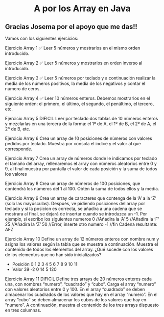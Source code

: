 
<p align="cener" width="350">      
<h1 align="center" > A por los Array en Java</h1>
</p>

<p align="center">
<h2>Gracias Josema por el apoyo que me das!!  </h2> 

Vamos con los siguientes ejercicios:

Ejercicio Array 1 ✅
Leer 5 números y mostrarlos en el mismo orden introducido.

Ejercicio Array 2 ✅
Leer 5 números y mostrarlos en orden inverso al introducido.

Ejercicio Array 3 ✅
Leer 5 números por teclado y a continuación realizar la media de los números positivos, la media
de los negativos y contar el número de ceros.

Ejercicio Array 4 ✅
Leer 10 números enteros. Debemos mostrarlos en el siguiente orden: el primero, el último, el segundo, el
penúltimo, el tercero, etc.

Ejercicio Array 5 DIFICIL
Leer por teclado dos tablas de 10 números enteros y mezclarlas en una tercera de la forma: el 1º de A, el 1º
de B, el 2º de A, el 2º de B, etc.

Ejercicio Array 6
Crea un array de 10 posiciones de números con valores pedidos por teclado.
Muestra por consola el indice y el valor al que corresponde.

Ejercicio Array 7
Crea un array de números donde le indicamos por teclado el tamaño del array,
rellenaremos el array con números aleatorios entre 0 y 9, al final muestra por
pantalla el valor de cada posición y la suma de todos los valores

Ejercicio Array 8
Crea un array de números de 100 posiciones, que contendrá los números del 1 al
100. Obtén la suma de todos ellos y la media.

Ejercicio Array 9
Crea un array de caracteres que contenga de la ‘A’ a la ‘Z’ (solo las mayúsculas).
Después, ve pidiendo posiciones del array por teclado y si la posicion es correcta, se
añadira a una cadena que se mostrara al final, se dejará de insertar cuando se
introduzca un -1.
Por ejemplo, si escribo los siguientes numeros
0 //Añadira la ‘A’
5 //Añadira la ‘F’
25 //Añadira la ‘Z’
50 //Error, inserte otro numero
-1 //fin
Cadena resultante: AFZ

Ejercicio Array 10
Define un array de 12 números enteros con nombre num y asigna los valores
según la tabla que se muestra a continuación. Muestra el contenido de todos
los elementos del array. ¿Qué sucede con los valores de los elementos que
no han sido inicializados?
 *    Posición  0   1   2   3   4   5   6   7   8   9   10   11
 *    Valor    39  -2           0      14       5  120

Ejercicio Array 11 DIFICIL
 Define tres arrays de 20 números enteros cada una, con nombres
 “numero”, “cuadrado” y “cubo”. Carga el array “numero” con valores
 aleatorios entre 0 y 100. En el array “cuadrado” se deben almacenar
 los cuadrados de los valores que hay en el array “numero”. En el
 array “cubo” se deben almacenar los cubos de los valores que hay
 en “numero”. A continuación, muestra el contenido de los tres arrays
 dispuesto en tres columnas.
